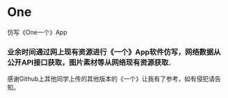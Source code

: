 # One
仿写《One一个》App
### 业余时间通过网上现有资源进行《一个》App软件仿写，网络数据从公开API接口获取，图片素材等从网络现有资源获取.
感谢Github上其他同学上传的其他版本的《一个》让我有了参考，如有侵犯请告知。
